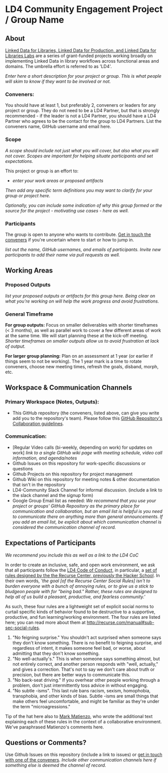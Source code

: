 # LD4 Community Engagement Project / Group Name

## About

[Linked Data for Libraries, Linked Data for Production, and Linked Data for Libraries Labs](https://ld4l.org/) are a series of grant-funded projects working broadly on implementing Linked Data in library workflows across functional areas and domains. The umbrella effort is referred to as 'LD4'.

*Enter here a short description for your project or group. This is what people will skim to know if they want to be involved or not.*

### Conveners:

You should have at least 1, but preferably 2, conveners or leaders for any project or group. They do not need to be a LD4 Partner, but that is strongly recommended - if the leader is not a LD4 Partner, you should have a LD4 Partner who agrees to be the contact for the group to LD4 Partners. List the conveners name, GitHub username and email here.

### Scope

*A scope should include not just what you will cover, but also what you will _not_ cover. Scopes are important for helping situate participants and set expectations.*

This project or group is an effort to:
- *enter your work areas or proposed artifacts*

*Then add any specific term definitions you may want to clarify for your group or project here.*

*Optionally, you can include some indication of why this group formed or the source for the project - motivating use cases - here as well.*

### Participants

The group is open to anyone who wants to contribute. [Get in touch the conveners](#conveners) if you're uncertain where to start or how to jump in.

*list out the name, GitHub usernames, and emails of participants. Invite new participants to add their name via pull requests as well.*

## Working Areas

### Proposed Outputs

*list your proposed outputs or artifacts for this group here. Being clear on what you're working on will help the work progress and avoid frustrations.*

### General Timeframe

**For group outputs:** Focus on smaller deliverables with shorter timeframes (< 3 months), as well as parallel work to cover a few different areas of work at the same time. We will start planning these at the kick-off meeting. *Shorter timeframes on smaller outputs allow us to avoid frustration at lack of output.*

**For larger group planning:** Plan on an assessment at 1 year (or earlier if things seem to not be working). The 1 year mark is a time to rotate conveners, choose new meeting times, refresh the goals, disband, morph, etc.

## Workspace & Communication Channels

### Primary Workspace (Notes, Outputs):

- This GitHub repository (the conveners, listed above, can give you write add you to the repository's team). Please follow this [GitHub Repository's Collaboration guidelines](CONTRIBUTING.md).

### Communication:

- [Regular Video calls (bi-weekly, depending on work) for updates on work] *link to a single GitHub wiki page with meeting schedule, video call information, and agenda/notes*
- Github Issues on this repository for work-specific discussions or questions
- Github Projects on this repository for project management
- Github Wiki on this repository for meeting notes & other documentation that isn't in the repository
- LD4-Community Slack Channel for informal discussion. (include a link to the slack channel and the signup form)
- Google Group Email list as needed: *We recommend that you use your project or groups' GitHub Repository as the primary place for communication and collaboration, but an email list is helpful is you need to communicate there on anything more than general announcements. If you add an email list, be explicit about which communication channel is considered the communication channel of record.*

## Expectations of Participants

*We recommend you include this as well as a link to the LD4 CoC*

In order to create an inclusive, safe, and open work environment, we ask that all participants follow the [LD4 Code of Conduct](https://www.github.com/LD4/LD4_CoC), in particular, a [set of rules designed by the the Recurse Center, previously the Hacker School](recurse.com/manual#sub-sec-social-rules). In their own words, *'the goal [of the Recurse Center Social Rules] isn't to burden everyone with a bunch of annoying rules, or to give us a stick to bludgeon people with for "being bad." Rather, these rules are designed to help all of us build a pleasant, productive, and fearless community.'*

As such, these four rules are a lightweight set of explicit social norms to curtail specific kinds of behavior found to be destructive to a supportive, productive, and fun learning/working environment. The four rules are listed here; you can read more about them at http://recurse.com/manual#sub-sec-social-rules.

1. "No feigning surprise." You shouldn't act surprised when someone says they don't know something. There is no benefit to feigning surprise, and regardless of intent, it makes someone feel bad, or worse, about admitting that they don't know something.
2. "No well-actually's." This is when someone says something almost, but not entirely correct, and another person responds with "well, actually," and gives a correction. That's not to say we don't care about truth or precision, but there are better ways to communicate this.
3. "No back-seat driving." If you overhear other people working through a problem, don't just intermittently toss advice in without engaging.
4. "No subtle -isms". This last rule bans racism, sexism, homophobia, transphobia, and other kinds of bias. Subtle -isms are small things that make others feel uncomfortable, and might be familiar as they're under the term "microagressions."

Tip of the hat here also to [Mark Matienzo](http://matienzo.org/), who wrote the additional text explaining each of these rules in the context of a collaborative environment. We've paraphrased Matienzo's comments here.

## Questions or Comments?

Use Github Issues on this repository (include a link to issues) or [get in touch with one of the conveners](#conveners). *Include other communication channels here if something else is deemed the channel of record.*

